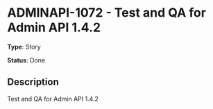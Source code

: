 # ADMINAPI-1072 - Test and QA for Admin API 1.4.2

**Type**: Story

**Status**: Done

## Description
Test and QA for Admin API 1\.4\.2



